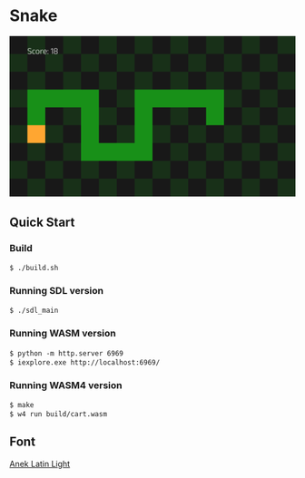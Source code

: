 # Snake

[![thumbnail](thumbnail.png)](http://tsoding.org/snake-c-wasm/)

## Quick Start

### Build

```console
$ ./build.sh
```

### Running SDL version

```console
$ ./sdl_main
```

### Running WASM version

```console
$ python -m http.server 6969
$ iexplore.exe http://localhost:6969/
```

### Running WASM4 version

```console
$ make
$ w4 run build/cart.wasm
```

## Font

[Anek Latin Light](https://github.com/EkType/Anek)
